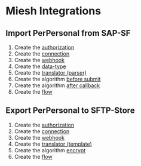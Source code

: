 # Miesh Integrations

## Import PerPersonal from SAP-SF

1. Create the [authorization](authorizations/sap-success-factors.md) 
2. Create the [connection](connections/sap-success-factors.md)
3. Create the [webhook](webhooks/sap-success-factors-get-perpersonal.md)
4. Create the [data-type](data-types/sap-success-factors-perpersonal.md)
5. Create the [translator (parser)](translators/parse_from_sapsf_api_response_to_sapsf_perpersonal.md)
6. Create the algorithm [before submit](algorithms/sapsf-setup_import_before_submit.md)
7. Create the algorithm [after callback](algorithms/sapsf-setup_import_next_page_after_callback.md)
8. Create the [flow](flows/sap-success-factors-import-perpersonal.md)

## Export PerPersonal to SFTP-Store

1. Create the [authorization](authorizations/sftp-store.md) 
2. Create the [connection](connections/sftp-store.md)
3. Create the [webhook](webhooks/sftp-store-upload-file.md)
4. Create the [translator (template)](translators/sftp-store-upload-file.md)
5. Create the algorithm [encrypt](algorithms/miesh-encrypt.md)
6. Create the [flow](flows/sftp-store-export-perpersonal.md)
